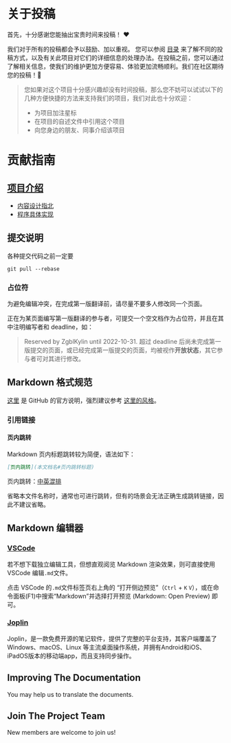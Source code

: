 # 关于投稿

首先，十分感谢您能抽出宝贵时间来投稿！ ❤️

我们对于所有的投稿都会予以鼓励、加以重视。 您可以参阅 [目录](#table-of-contents) 来了解不同的投稿方式，以及有关此项目对它们的详细信息的处理办法。在投稿之前，您可以通过了解相关信息，使我们的维护更加方便容易、体验更加流畅顺利。我们在社区期待您的投稿！🎉

> 您如果对这个项目十分感兴趣却没有时间投稿，那么您不妨可以试试以下的几种方便快捷的方法来支持我们的项目，我们对此也十分欢迎：
> - 为项目加注星标
> - 在项目的自述文件中引用这个项目
> - 向您身边的朋友、同事介绍该项目

# 贡献指南
## [项目介绍](https://mm.edrawsoft.cn/app/editor/Vnzw80J4zvSyFd8ueZtbPYIjBpJTbj7X)

- [内容设计指北](https://mm.edrawsoft.cn/app/editor/q5MABrMYCTQRe6EU3Tg8GtTk9UjxMIiW)
- [程序具体实现](https://mm.edrawsoft.cn/app/editor/Vj3ju9GRuRDTRjbtF6dNQYs1x81uKJYd)

## 提交说明

各种提交代码之前一定要

```shell
git pull --rebase
```

### 占位符

为避免编辑冲突，在完成第一版翻译前，请尽量不要多人修改同一个页面。

正在为某页面编写第一版翻译的参与者，可提交一个空文档作为占位符，并且在其中注明编写者和 deadline，如：
> Reserved by ZgblKylin until 2022-10-31.
超过 deadline 后尚未完成第一版提交的页面，或已经完成第一版提交的页面，均被视作**开放状态**，其它参与者可对其进行修改。

## Markdown 格式规范
[这里](https://docs.github.com/cn/get-started/writing-on-github/getting-started-with-writing-and-formatting-on-github) 是 GitHub 的官方说明，强烈建议参考 [这里的风格](https://www.bookstack.cn/read/styleguide/markdown.md)。

### 引用链接

#### 页内跳转

Markdown 页内标题跳转较为简便，语法如下：

```markdown
[页内跳转](本文档名#页内跳转标题)
```

页内跳转：[中英混排](CONTRIBUTING.md#中英混排)

省略本文件名称时，通常也可进行跳转，但有的场景会无法正确生成跳转链接，因此不建议省略。

## Markdown 编辑器
### [VSCode](https://code.visualstudio.com/)

若不想下载独立编辑工具，但想直观阅览 Markdown 渲染效果，则可直接使用 VSCode 编辑`.md`文件。

点击 VSCode 的`.md`文件标签页右上角的 “打开侧边预览”（`Ctrl` + `K` `V`），或在命令面板(F1)中搜索“Markdown”并选择打开预览 (Markdown: Open Preview) 即可。

### [Joplin](https://joplinapp.org/)
Joplin，是一款免费开源的笔记软件，提供了完整的平台支持，其客户端覆盖了 Windows、macOS、Linux 等主流桌面操作系统，并拥有Android和iOS、iPadOS版本的移动端app，而且支持同步操作。

## Improving The Documentation
You may help us to translate the documents.
## Join The Project Team
New members are welcome to join us!